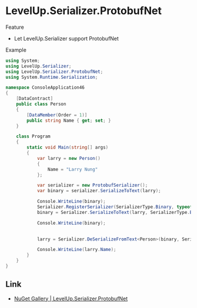 # LevelUp.Serializer.ProtobufNet

Feature
* Let LevelUp.Serializer support ProtobufNet


Example
```C#
using System;
using LevelUp.Serializer;
using LevelUp.Serializer.ProtobufNet;
using System.Runtime.Serialization;

namespace ConsoleApplication46
{
    [DataContract]
    public class Person
    {
        [DataMember(Order = 1)]
        public string Name { get; set; }
    }

    class Program
    {
        static void Main(string[] args)
        {
            var larry = new Person()
            {
                Name = "Larry Nung"
            };

            var serializer = new ProtobufSerializer();
            var binary = serializer.SerializeToText(larry);

            Console.WriteLine(binary);
            Serializer.RegisterSerializer(SerializerType.Binary, typeof(ProtobufSerializer));
            binary = Serializer.SerializeToText(larry, SerializerType.Binary);

            Console.WriteLine(binary);
            

            larry = Serializer.DeSerializeFromText<Person>(binary, SerializerType.Binary);

            Console.WriteLine(larry.Name);
        }
    }
}
```

Link
----
* [NuGet Gallery | LevelUp.Serializer.ProtobufNet](https://www.nuget.org/packages/LevelUp.Serializer.ProtobufNet/)
